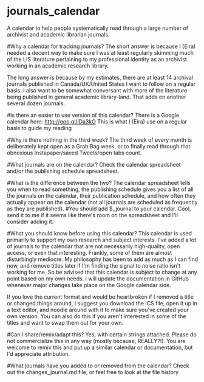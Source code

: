 journals_calendar
=================

A calendar to help people systematically read through a large number of archivist and academic librarian journals.

#Why a calendar for tracking journals?
The short answer is because I (Eira) needed a decent way to make sure I was at least regularly skimming much of the LIS literature pertaining to my professional identity as an archivist working in an academic research library.

The long answer is because by my estimates, there are at least 14 archival journals published in Canada/UK/United States I want to follow on a regular basis. I also want to be somewhat conversant with more of the literature being published in general academic library-land. That adds on another several dozen journals.

#Is there an easier to use version of this calendar?
There is a Google calendar here: http://goo.gl/iDa3kO This is what I (Eira) use on a regular basis to guide my reading

#Why is there nothing in the third week?
The third week of every month is deliberately kept open as a Grab Bag week, or to finally read through that obnoxious Instapaper/saved Tweets/open tabs count. 

#What journals are on the calendar?
Check the calendar spreadsheet and/or the publishing schedule spreadsheet.

#What is the difference between the two?
The calendar spreadsheet tells you when to read something, the publishing schedule gives you a list of all the journals on the calendar, their publication schedule, and how often they actually appear on the calendar (not all journals are scheduled as frequently as they are published).
#You should add $_journal to your calendar.
Cool, send it to me if it seems like there's room on the spreadsheet and I'll consider adding it.

#What you should know before using this calendar?
This calendar is used primarily to support my own research and subject interests. I've added a lot of journals to the calendar that are not necessarily high-quality, open access, or even that interesting. Frankly, some of them are almost disturbingly mediocre. My philosophy has been to add as much as I can find now, and remove titles later if I'm finding the signal to noise ratio isn't working for me. So be advised that this calendar is subject to change at any point based on my own needs. I will update the documentation in GitHub whenever major changes take place on the Google calendar side.

If you love the current format and would be heartbroken if I removed a title or changed things around, I suggest you download the ICS file, open it up in a text editor, and noodle around with it to make sure you've created your own version. You can also do this if you aren't interested in some of the titles and want to swap them out for your own.

#Can I share/remix/adapt this?
Yes, with certain strings attached. Please do not commercialize this in any way (mostly because, REALLY?!). You are welcome to remix this and put up a similar calendar or documentation, but I'd appreciate attribution. 

#What journals have you added to or removed from the calendar?
Check out the changes_journal.md file, or feel free to look at the file history